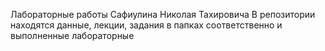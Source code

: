 Лабораторные работы Сафиулина Николая Тахировича
В репозитории находятся данные, лекции, задания в папках соответственно и выполненные лабораторные